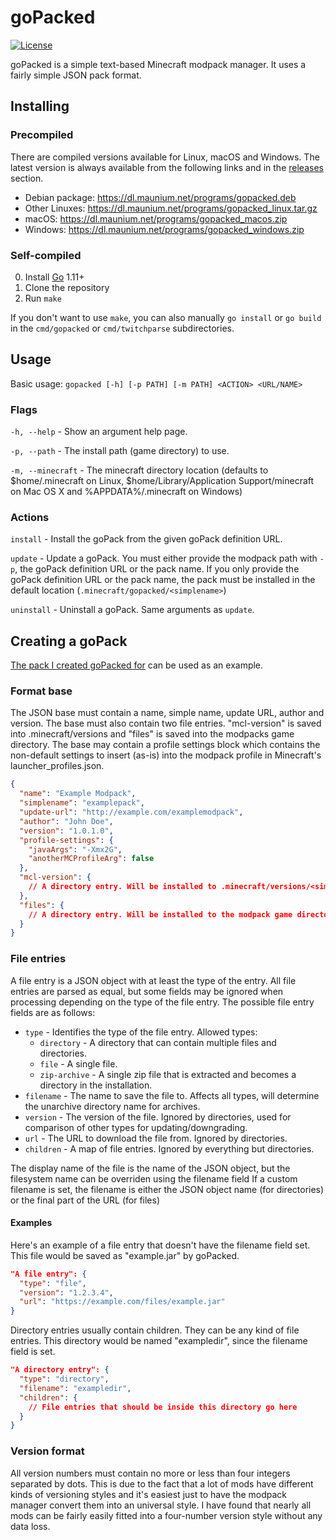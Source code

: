 # goPacked
[![License](http://img.shields.io/:license-agpl3-blue.svg?style=flat-square)](http://www.gnu.org/licenses/agpl-3.0.html)

goPacked is a simple text-based Minecraft modpack manager. It uses a fairly simple JSON pack format.

## Installing
### Precompiled
There are compiled versions available for Linux, macOS and Windows. The latest version is always available from the following links and in the [releases](https://github.com/tulir/gopacked/releases) section.
* Debian package: https://dl.maunium.net/programs/gopacked.deb
* Other Linuxes: https://dl.maunium.net/programs/gopacked_linux.tar.gz
* macOS: https://dl.maunium.net/programs/gopacked_macos.zip
* Windows: https://dl.maunium.net/programs/gopacked_windows.zip

### Self-compiled
0. Install [Go](https://golang.org/) 1.11+
1. Clone the repository
2. Run `make`

If you don't want to use `make`, you can also manually `go install` or `go build` in the `cmd/gopacked` or `cmd/twitchparse` subdirectories.

## Usage
Basic usage: `gopacked [-h] [-p PATH] [-m PATH] <ACTION> <URL/NAME>`

### Flags
`-h, --help` - Show an argument help page.

`-p, --path` - The install path (game directory) to use.

`-m, --minecraft` - The minecraft directory location (defaults to $home/.minecraft on Linux, $home/Library/Application Support/minecraft on Mac OS X and %APPDATA%/.minecraft on Windows)

### Actions
`install` - Install the goPack from the given goPack definition URL.

`update` - Update a goPack. You must either provide the modpack path with `-p`, the goPack definition URL or the pack name. If you only provide the goPack definition URL or the pack name, the pack must be installed in the default location (`.minecraft/gopacked/<simplename>`)

`uninstall` - Uninstall a goPack. Same arguments as `update`.

## Creating a goPack
[The pack I created goPacked for](https://maunium.net/ventornamodpilerna/modpack.json) can be used as an example.

### Format base
The JSON base must contain a name, simple name, update URL, author and version. The base must also contain two file entries. "mcl-version" is saved into .minecraft/versions and "files" is saved into the modpacks game directory.
The base may contain a profile settings block which contains the non-default settings to insert (as-is) into the modpack profile in Minecraft's launcher_profiles.json.

```json
{
  "name": "Example Modpack",
  "simplename": "examplepack",
  "update-url": "http://example.com/examplemodpack",
  "author": "John Doe",
  "version": "1.0.1.0",
  "profile-settings": {
    "javaArgs": "-Xmx2G",
    "anotherMCProfileArg": false
  },
  "mcl-version": {
    // A directory entry. Will be installed to .minecraft/versions/<simplename>
  },
  "files": {
    // A directory entry. Will be installed to the modpack game directory.
  }
}
```

### File entries
A file entry is a JSON object with at least the type of the entry. All file entries are parsed as equal, but some fields may be ignored when processing depending on the type of the file entry. The possible file entry fields are as follows:
* `type` - Identifies the type of the file entry. Allowed types:
  * `directory` - A directory that can contain multiple files and directories.
  * `file` - A single file.
  * `zip-archive` - A single zip file that is extracted and becomes a directory in the installation.
* `filename` - The name to save the file to. Affects all types, will determine the unarchive directory name for archives.
* `version` - The version of the file. Ignored by directories, used for comparison of other types for updating/downgrading.
* `url` - The URL to download the file from. Ignored by directories.
* `children` - A map of file entries. Ignored by everything but directories.

The display name of the file is the name of the JSON object, but the filesystem name can be overriden using the filename field
If a custom filename is set, the filename is either the JSON object name (for directories) or the final part of the URL (for files)

#### Examples
Here's an example of a file entry that doesn't have the filename field set. This file would be saved as "example.jar" by goPacked.
```json
"A file entry": {
  "type": "file",
  "version": "1.2.3.4",
  "url": "https://example.com/files/example.jar"
}
```

Directory entries usually contain children. They can be any kind of file entries. This directory would be named "exampledir", since the filename field is set.
```json
"A directory entry": {
  "type": "directory",
  "filename": "exampledir",
  "children": {
    // File entries that should be inside this directory go here
  }
}
```

### Version format
All version numbers must contain no more or less than four integers separated by dots. This is due to the fact that a lot of mods have different kinds of versioning styles and it's easiest just to have the modpack manager convert them into an universal style. I have found that nearly all mods can be fairly easily fitted into a four-number version style without any data loss.
